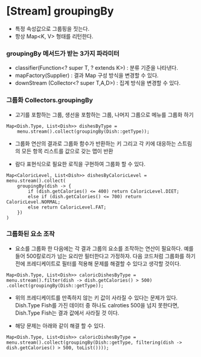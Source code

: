 # [Stream] groupingBy
- 특정 속성값으로 그룹핑을 짓는다.
- 항상 Map<K, V> 형태를 리턴한다.

### groupingBy 메서드가 받는 3가지 파라미터
- classifier(Function<? super T, ? extends K>) : 분류 기준을 나타낸다.
- mapFactory(Supplier) : 결과 Map 구성 방식을 변경할 수 있다.
- downStream (Collector<? super T,A,D>) : 집계 방식을 변경할 수 있다. 


### 그룹화 Collectors.groupingBy
- 고기를 포함하는 그룹, 생선을 포함하는 그룹, 나머지 그룹으로 메뉴를 그룹화 하기

```
Map<Dish.Type, List<Dish>> dishesByType = 
    menu.stream().collect(groupingBy(Dish::getType));
```

- 그룹화 연산의 결과로 그룹화 함수가 반환하는 키 그리고 각 키에 대응하는 스트림의 모든 항목 리스트를 값으로 갖는 맵이 반환

- 람다 표현식으로 필요한 로직을 구현하여 그룹화 할 수 있다.
```
Map<CaloricLevel, List<Dish>> dishesByCaloricLevel = menu.stream().collect(
    groupingBy(dish -> {
        if (dish.getCalories() <= 400) return CaloricLevel.DIET;
        else if (dish.getCalories() <= 700) return CaloricLevel.NORMAL;
        else return CaloricLevel.FAT;
    })
)
```

### 그룹화된 요소 조작
- 요소를 그룹화 한 다음에는 각 결과 그룹의 요소를 조작하는 연산이 필요하다. 예를 들어 500칼로리가 넘는 요리만 필터한다고 가정하자. 다음 코드처럼 그룹화를 하기 전에 프레디케이트로 필터를 적용해 문제를 해결할 수 있다고 생각할 것이다.

```
Map<Dish.Type, List<Dish>> caloricDishesByType = menu.stream().filter(dish -> dish.getCalories() > 500)
.collect(groupingBy(Dish::getType));
```

- 위의 프레디케이트를 만족하지 않는 키 값이 사라질 수 있다는 문제가 있다. Dish.Type Fish를 가진 데이터 중 하나도 calroties 500을 넘지 못한다면, Dish.Type Fish는 결과 값에서 사라질 것 이다.

- 해당 문제는 아래와 같이 해결 할 수 있다.
```
Map<Dish.Type, List<Dish>> caloricDishesByType = menu.stream().collect(groupingBy(Dish::getType, filtering(dish -> dish.getCalories() > 500, toList())));
```